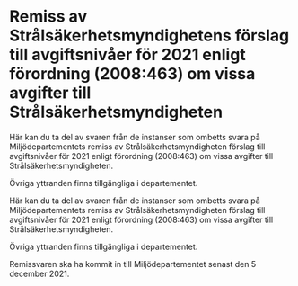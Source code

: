 # Remiss av Strålsäkerhetsmyndighetens förslag till avgiftsnivåer för 2021 enligt förordning (2008:463) om vissa avgifter till Strålsäkerhetsmyndigheten

Här kan du ta del av svaren från de instanser som ombetts svara på Miljödepartementets remiss av Strålsäkerhetsmyndigheten förslag till avgiftsnivåer för 2021 enligt förordning (2008:463) om vissa avgifter till Strålsäkerhetsmyndigheten.

Övriga yttranden finns tillgängliga i departementet.

Här kan du ta del av svaren från de instanser som ombetts svara på Miljödepartementets remiss av Strålsäkerhetsmyndigheten förslag till avgiftsnivåer för 2021 enligt förordning (2008:463) om vissa avgifter till Strålsäkerhetsmyndigheten.

Övriga yttranden finns tillgängliga i departementet.

Remissvaren ska ha kommit in till Miljödepartementet senast den 5 december 2021.
